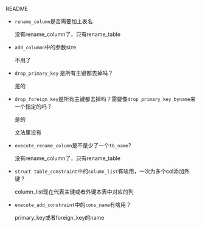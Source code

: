 README

+ `rename_column`是否需要加上表名

  没有rename_column了，只有rename_table

+ `add_colummn`中的参数size

  不用了

+ `drop_primary_key` 是所有主键都去掉吗？

  是的

+ `drop_foreign_key`是所有主键都去掉吗？需要像`drop_primary_key_byname`来一个指定的吗？

  是的

  文法里没有

+ `execute_rename_column`是不是少了一个`tb_name`?

  没有rename_column了，只有rename_table

+ `struct table_constraint`中的`column_list`有啥用，一次为多个col添加外键？

  column_list现在代表主键或者外键本表中对应的列

+ `execute_add_constraint`中的`cons_name`有啥用？

  primary_key或者foreign_key的name